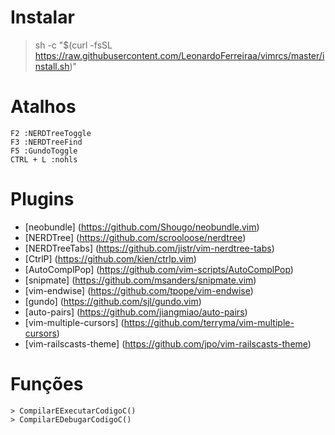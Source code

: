 # Instalar

> sh -c "$(curl -fsSL https://raw.githubusercontent.com/LeonardoFerreiraa/vimrcs/master/install.sh)"


# Atalhos
```
F2 :NERDTreeToggle
F3 :NERDTreeFind
F5 :GundoToggle
CTRL + L :nohls
```
# Plugins

- [neobundle] (https://github.com/Shougo/neobundle.vim)
- [NERDTree] (https://github.com/scrooloose/nerdtree)
- [NERDTreeTabs] (https://github.com/jistr/vim-nerdtree-tabs)
- [CtrlP] (https://github.com/kien/ctrlp.vim)
- [AutoComplPop] (https://github.com/vim-scripts/AutoComplPop)
- [snipmate] (https://github.com/msanders/snipmate.vim)
- [vim-endwise] (https://github.com/tpope/vim-endwise)
- [gundo] (https://github.com/sjl/gundo.vim)
- [auto-pairs] (https://github.com/jiangmiao/auto-pairs)
- [vim-multiple-cursors] (https://github.com/terryma/vim-multiple-cursors)
- [vim-railscasts-theme] (https://github.com/jpo/vim-railscasts-theme)

# Funções
```
> CompilarEExecutarCodigoC()
> CompilarEDebugarCodigoC()
```
